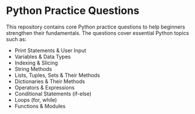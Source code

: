 # Python Practice Questions 

This repository contains core Python practice questions to help beginners strengthen their fundamentals. The questions cover essential Python topics such as:

- Print Statements & User Input
- Variables & Data Types
- Indexing & Slicing
- String Methods
- Lists, Tuples, Sets & Their Methods
- Dictionaries & Their Methods
- Operators & Expressions
- Conditional Statements (if-else)
- Loops (for, while)
- Functions & Modules
